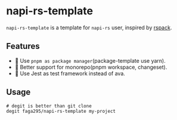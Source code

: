 # napi-rs-template

`napi-rs-template` is a template for `napi-rs` user, inspired by [rspack](https://github.com/web-infra-dev/rspack).

## Features

- :paperclip: Use `pnpm as package manager`(package-template use yarn).
- :rocket: Better support for monorepo(pnpm workspace, changeset).
- :dart: Use Jest as test framework instead of ava.

## Usage

```
# degit is better than git clone
degit faga295/napi-rs-template my-project
```
